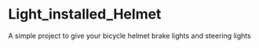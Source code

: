 # Light_installed_Helmet
A simple project to give your bicycle helmet brake lights and steering lights
